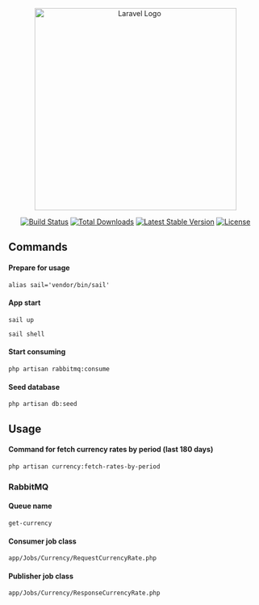 <p align="center"><a href="https://laravel.com" target="_blank"><img src="https://raw.githubusercontent.com/laravel/art/master/logo-lockup/5%20SVG/2%20CMYK/1%20Full%20Color/laravel-logolockup-cmyk-red.svg" width="400" alt="Laravel Logo"></a></p>

<p align="center">
<a href="https://github.com/laravel/framework/actions"><img src="https://github.com/laravel/framework/workflows/tests/badge.svg" alt="Build Status"></a>
<a href="https://packagist.org/packages/laravel/framework"><img src="https://img.shields.io/packagist/dt/laravel/framework" alt="Total Downloads"></a>
<a href="https://packagist.org/packages/laravel/framework"><img src="https://img.shields.io/packagist/v/laravel/framework" alt="Latest Stable Version"></a>
<a href="https://packagist.org/packages/laravel/framework"><img src="https://img.shields.io/packagist/l/laravel/framework" alt="License"></a>
</p>

## Commands

#### Prepare for usage
````
alias sail='vendor/bin/sail'
````

#### App start
````
sail up
````
````
sail shell
````
#### Start consuming
````
php artisan rabbitmq:consume
````

#### Seed database
````
php artisan db:seed
````

## Usage


#### Command for fetch currency rates by period (last 180 days)
````
php artisan currency:fetch-rates-by-period
````

### RabbitMQ

#### Queue name
````
get-currency
````

#### Consumer job class
````
app/Jobs/Currency/RequestCurrencyRate.php
````

#### Publisher job class
````
app/Jobs/Currency/ResponseCurrencyRate.php
````
